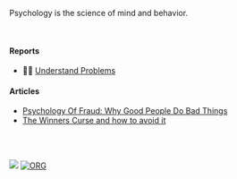 Psychology is the science of mind and behavior.

<br>


#### Reports

- 👨‍🔬 [Understand Problems](https://gist.github.com/wolfram77/be1b0cec6825515057058fe1dde843c9)


#### Articles

- [Psychology Of Fraud: Why Good People Do Bad Things](https://gist.github.com/wolfram77/9bc8ce036680c93453909201724c336d)
- [The Winners Curse and how to avoid it](https://gist.github.com/wolfram77/869caee3bad069cc5b5b17ed27042d83)

<br>
<br>


[![](https://img.youtube.com/vi/CmuYrnOVmfk/maxresdefault.jpg)](https://www.youtube.com/watch?v=CmuYrnOVmfk)
[![ORG](https://img.shields.io/badge/org-wolfram77-green?logo=Org)](https://wolfram77.github.io)
